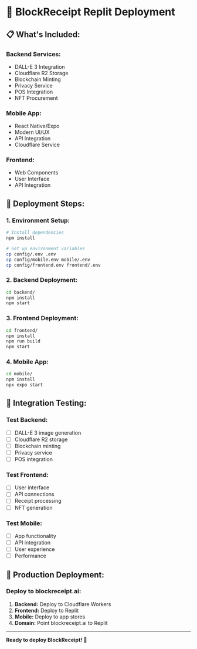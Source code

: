 # 🚀 BlockReceipt Replit Deployment

## 📋 **What's Included:**

### **Backend Services:**
- DALL-E 3 Integration
- Cloudflare R2 Storage
- Blockchain Minting
- Privacy Service
- POS Integration
- NFT Procurement

### **Mobile App:**
- React Native/Expo
- Modern UI/UX
- API Integration
- Cloudflare Service

### **Frontend:**
- Web Components
- User Interface
- API Integration

## 🔧 **Deployment Steps:**

### **1. Environment Setup:**
```bash
# Install dependencies
npm install

# Set up environment variables
cp config/.env .env
cp config/mobile.env mobile/.env
cp config/frontend.env frontend/.env
```

### **2. Backend Deployment:**
```bash
cd backend/
npm install
npm start
```

### **3. Frontend Deployment:**
```bash
cd frontend/
npm install
npm run build
npm start
```

### **4. Mobile App:**
```bash
cd mobile/
npm install
npx expo start
```

## 🎯 **Integration Testing:**

### **Test Backend:**
- [ ] DALL-E 3 image generation
- [ ] Cloudflare R2 storage
- [ ] Blockchain minting
- [ ] Privacy service
- [ ] POS integration

### **Test Frontend:**
- [ ] User interface
- [ ] API connections
- [ ] Receipt processing
- [ ] NFT generation

### **Test Mobile:**
- [ ] App functionality
- [ ] API integration
- [ ] User experience
- [ ] Performance

## 🚀 **Production Deployment:**

### **Deploy to blockreceipt.ai:**
1. **Backend:** Deploy to Cloudflare Workers
2. **Frontend:** Deploy to Replit
3. **Mobile:** Deploy to app stores
4. **Domain:** Point blockreceipt.ai to Replit

---

**Ready to deploy BlockReceipt!** 🎯
